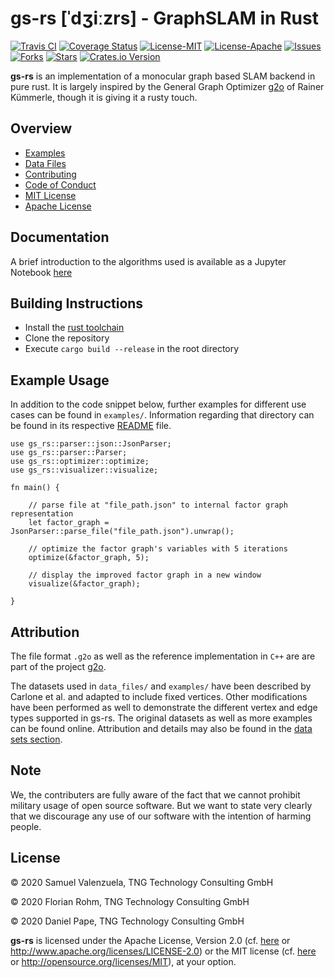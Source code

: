 # gs-rs [ˈdʒiːzrs] - GraphSLAM in Rust
[![Travis CI](https://travis-ci.com/TNG/gs-rs.png?branch=master)](https://travis-ci.com/TNG/gs-rs)
[![Coverage Status](https://coveralls.io/repos/TNG/gs-rs/badge.png?branch=master)](https://coveralls.io/r/TNG/gs-rs)
[![License-MIT](https://img.shields.io/github/license/TNG/gs-rs.svg)](https://github.com/TNG/gs-rs/blob/master/LICENSE-MIT)
[![License-Apache](https://img.shields.io/github/license/TNG/gs-rs.svg)](https://github.com/TNG/gs-rs/blob/master/LICENSE-APACHE)
[![Issues](https://img.shields.io/github/issues/TNG/gs-rs.svg)](https://github.com/TNG/gs-rs/issues)
[![Forks](https://img.shields.io/github/forks/TNG/gs-rs.svg)](https://github.com/TNG/gs-rs/network)
[![Stars](https://img.shields.io/github/stars/TNG/gs-rs.svg)](https://github.com/TNG/gs-rs/stargazers)
[![Crates.io Version](https://img.shields.io/crates/v/gs-rs.svg)](https://crates.io/crates/gs-rs)



**gs-rs** is an implementation of a monocular graph based SLAM backend in pure rust. It is largely inspired 
by the General Graph Optimizer [g2o](https://github.com/RainerKuemmerle/g2o) of Rainer Kümmerle, though it is giving it 
a rusty touch.

## Overview

* [Examples](examples/README.md)
* [Data Files](data_files/README.md)
* [Contributing](CONTRIBUTING.md)
* [Code of Conduct](CODE_OF_CONDUCT.md)
* [MIT License](LICENSE-MIT)
* [Apache License](LICENSE-APACHE)

## Documentation
A brief introduction to the algorithms used is available as a Jupyter Notebook [here](doc/documentation.ipynb)

## Building Instructions
* Install the [rust toolchain](https://www.rust-lang.org/learn/get-started)
* Clone the repository
* Execute `cargo build --release` in the root directory

## Example Usage

In addition to the code snippet below, further examples for 
different use cases can be found in `examples/`. 
Information regarding that directory can be found in its respective 
[README](examples/README.md) file.

```
use gs_rs::parser::json::JsonParser;
use gs_rs::parser::Parser;
use gs_rs::optimizer::optimize;
use gs_rs::visualizer::visualize;

fn main() {

    // parse file at "file_path.json" to internal factor graph representation
    let factor_graph = JsonParser::parse_file("file_path.json").unwrap();

    // optimize the factor graph's variables with 5 iterations
    optimize(&factor_graph, 5);

    // display the improved factor graph in a new window
    visualize(&factor_graph);

}
```

## Attribution

The file format `.g2o` as well as the reference implementation in `C++` are 
are part of the project [g2o](https://github.com/RainerKuemmerle/g2o).

The datasets used in `data_files/` and `examples/` have been described by Carlone et al. and adapted to include fixed vertices. Other modifications have been performed as well to demonstrate the different vertex and edge types supported in gs-rs. 
The original datasets as well as more examples can be found online.
Attribution and details may also be found in the [data sets section](data_files/README.md).

## Note
We, the contributers are fully aware of the fact that we cannot prohibit military usage of open source software. 
But we want to state very clearly that we discourage any use of our software with the intention of harming people.  

## License

© 2020 Samuel Valenzuela, TNG Technology Consulting GmbH

© 2020 Florian Rohm, TNG Technology Consulting GmbH

© 2020 Daniel Pape, TNG Technology Consulting GmbH

**gs-rs** is licensed under the Apache License, Version 2.0 (cf. [here](LICENSE-APACHE) or
http://www.apache.org/licenses/LICENSE-2.0) or the MIT license (cf. [here](LICENSE-MIT) or http://opensource.org/licenses/MIT), at your option.
